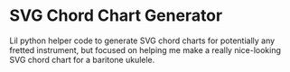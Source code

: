 # SVG Chord Chart Generator

Lil python helper code to generate SVG chord charts for potentially any fretted instrument,
but focused on helping me make a really nice-looking SVG chord chart for a baritone ukulele.
